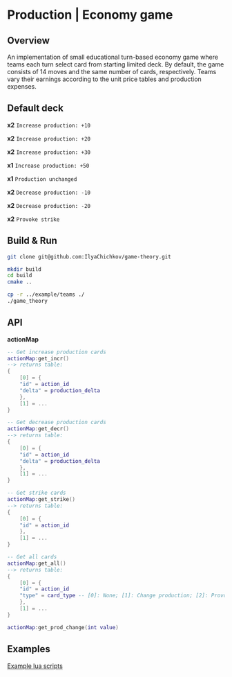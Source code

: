 # Production | Economy game

## Overview

An implementation of small educational turn-based economy game where teams each turn 
select card from starting limited deck. By default, the game consists of 14 moves and
the same number of cards, respectively. Teams vary their earnings according to the unit
price tables and production expenses.

## Default deck

**x2** `Increase production: +10`

**x2** `Increase production: +20`

**x2** `Increase production: +30`

**x1** `Increase production: +50`

**x1** `Production unchanged`

**x2** `Decrease production: -10`

**x2** `Decrease production: -20`

**x2** `Provoke strike`

## Build & Run

```bash
git clone git@github.com:IlyaChichkov/game-theory.git
```

```bash
mkdir build
cd build
cmake ..
```

```bash
cp -r ../example/teams ./
./game_theory
```

## API

**actionMap**

```lua
-- Get increase production cards
actionMap:get_incr()
--> returns table:
{
    [0] = {
    "id" = action_id
    "delta" = production_delta
    },
    [1] = ...
}

-- Get decrease production cards
actionMap:get_decr() 
--> returns table:
{
    [0] = {
    "id" = action_id
    "delta" = production_delta
    },
    [1] = ...
}

-- Get strike cards
actionMap:get_strike()
--> returns table:
{
    [0] = {
    "id" = action_id
    },
    [1] = ...
}

-- Get all cards
actionMap:get_all()
--> returns table:
{
    [0] = {
    "id" = action_id
    "type" = card_type -- [0]: None; [1]: Change production; [2]: Provoke strike
    },
    [1] = ...
}

actionMap:get_prod_change(int value)

```

## Examples

[Example lua scripts](./example/)